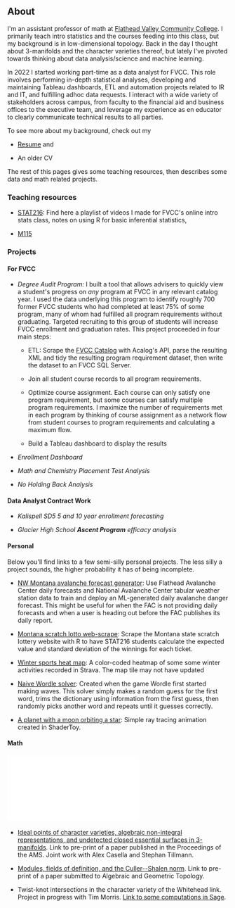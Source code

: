 ## About 

I'm an assistant professor of math at [Flathead Valley Community College](https://www.fvcc.edu). I primarily teach intro statistics and the courses feeding into this class, but my background is in low-dimensional topology. Back in the day I thought about 3-manifolds and the character varieties thereof, but lately I've pivoted towards thinking about data analysis/science and machine learning.  

In 2022 I started working part-time as a data analyst for FVCC. This role involves performing in-depth statistical analyses, developing and maintaining Tableau dashboards, ETL and automation projects related to IR and IT, and fulfilling adhoc data requests. I interact with a wide variety of stakeholders across campus, from faculty to the financial aid and business offices to the executive team, and leverage my experience as en educator to clearly communicate technical results to all parties.

To see more about my background, check out my

- [Resume](./assets/resume.pdf) and 

- An older CV

The rest of this pages gives some teaching resources, then describes some data and math related projects. 

### Teaching resources

- [STAT216](./stat216): Find here a playlist of videos I made for FVCC's online intro stats class, notes on using R for basic inferential statistics, 

- [M115](./m115)

### Projects

#### For FVCC

- *Degree Audit Program:* I built a tool that allows advisers to quickly view a student's progress on *any* program at FVCC in any relevant catalog year. I used the data underlying this program to identify roughly 700 former FVCC students who had completed at least 75\% of some program, many of whom had fulfilled all program requirements without graduating. Targeted recruiting to this group of students will increase FVCC enrollment and graduation rates.   This project proceeded in four main steps:

    - ETL: Scrape the [FVCC Catalog](https://catalog.fvcc.edu/) with Acalog's API, parse the resulting XML and tidy the resulting program requirement dataset, then write the dataset to an FVCC SQL Server. 
    
    -  Join all student course records to all program requirements. 
    
    - Optimize course assignment. Each course can only satisfy one program requirement, but some courses can satisfy multiple program requirements. I maximize the number of requirements met in each program by thinking of course assignment as a network flow from student courses to program requirements and calculating a maximum flow. 
    
    - Build a Tableau dashboard to display the results  
    
- *Enrollment Dashboard*

- *Math and Chemistry Placement Test Analysis* 

- *No Holding Back Analysis*

#### Data Analyst Contract Work

- *Kalispell SD5 5 and 10 year enrollment forecasting*

- *Glacier High School **Ascent Program** efficacy analysis*

#### Personal

Below you'll find links to a few semi-silly personal projects. The less silly a project sounds, the higher probability it has of being incomplete. 

- [NW Montana avalanche forecast generator](https://github.com/ckaterba/FlatheadAvi-Scrape-and-Analyze): Use Flathead Avalanche Center daily forecasts and National Avalanche Center tabular weather station data to train and deploy an ML-generated daily avalanche danger forecast. This might be useful for when the FAC is not providing daily forecasts and when a user is heading out before the FAC publishes its daily report.

- [Montana scratch lotto web-scrape](https://github.com/ckaterba/ScratchLottoScrape): Scrape the Montana state scratch lottery website with R to have STAT216 students calculate the expected value and standard deviation of the winnings for each ticket. 

- [Winter sports heat map](../DDP_projects/DDP_project_1_ski_heatmap.html): A color-coded heatmap of some some winter activities recorded in Strava. The map tile may not have updated

- [Naive Wordle solver](https://github.com/ckaterba/ckaterba.github.io/blob/main/wordle/naiveWordle.R): Created when the game Wordle first started making waves. This solver simply makes a random guess for the first word, trims the dictionary using information from the first guess, then randomly picks another word and repeats until it guesses correctly. 

- [A planet with a moon orbiting a star](https://www.shadertoy.com/view/NdGyWh): Simple ray tracing animation created in ShaderToy.


#### Math

![Undergrad Reseach Image](./assets/4_2_pi4_2.pdf)

- [Ideal points of character varieties, algebraic non-integral representations, and undetected closed essential surfaces in 3-manifolds](https://arxiv.org/abs/1808.02535). Link to pre-print of a paper published in the Proceedings of the AMS. Joint work with Alex Casella and Stephan Tillmann.

- [Modules, fields of definition, and the Culler--Shalen norm](https://arxiv.org/abs/1805.04585). Link to pre-print of a paper submitted to Algebraic and Geometric Topology. 

- Twist-knot intersections in the character variety of the Whitehead link. Project in progress with Tim Morris. [Link to some computations in Sage](https://github.com/ckaterba/Twist_Knot_CharVar_Intersection/blob/main/twistIntExploration.ipynb).



